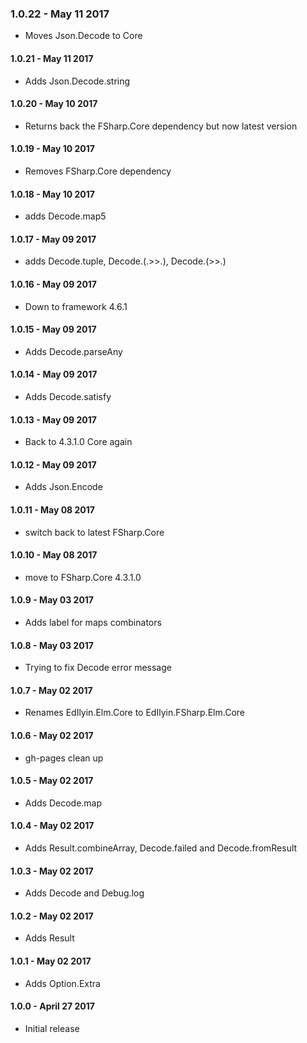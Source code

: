 ### 1.0.22 - May 11 2017
* Moves Json.Decode to Core

#### 1.0.21 - May 11 2017
* Adds Json.Decode.string

#### 1.0.20 - May 10 2017
* Returns back the FSharp.Core dependency but now latest version

#### 1.0.19 - May 10 2017
* Removes FSharp.Core dependency

#### 1.0.18 - May 10 2017
* adds Decode.map5

#### 1.0.17 - May 09 2017
* adds Decode.tuple, Decode.(.>>.), Decode.(>>.)

#### 1.0.16 - May 09 2017
* Down to framework 4.6.1

#### 1.0.15 - May 09 2017
* Adds Decode.parseAny

#### 1.0.14 - May 09 2017
* Adds Decode.satisfy

#### 1.0.13 - May 09 2017
* Back to 4.3.1.0 Core again

#### 1.0.12 - May 09 2017
* Adds Json.Encode

#### 1.0.11 - May 08 2017
* switch back to latest FSharp.Core

#### 1.0.10 - May 08 2017
* move to FSharp.Core 4.3.1.0

#### 1.0.9 - May 03 2017
* Adds label for maps combinators

#### 1.0.8 - May 03 2017
* Trying to fix Decode error message

#### 1.0.7 - May 02 2017
* Renames EdIlyin.Elm.Core to EdIlyin.FSharp.Elm.Core

#### 1.0.6 - May 02 2017
* gh-pages clean up

#### 1.0.5 - May 02 2017
* Adds Decode.map

#### 1.0.4 - May 02 2017
* Adds Result.combineArray, Decode.failed and Decode.fromResult

#### 1.0.3 - May 02 2017
* Adds Decode and Debug.log

#### 1.0.2 - May 02 2017
* Adds Result

#### 1.0.1 - May 02 2017
* Adds Option.Extra

#### 1.0.0 - April 27 2017
* Initial release
